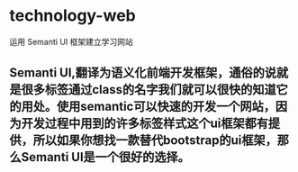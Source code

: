 # technology-web
运用 Semanti UI 框架建立学习网站

## Semanti UI,翻译为语义化前端开发框架，通俗的说就是很多标签通过class的名字我们就可以很快的知道它的用处。使用semantic可以快速的开发一个网站，因为开发过程中用到的许多标签样式这个ui框架都有提供，所以如果你想找一款替代bootstrap的ui框架，那么Semanti UI是一个很好的选择。
